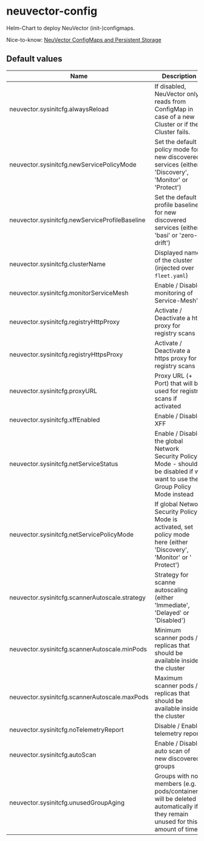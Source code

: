 # neuvector-config

Helm-Chart to deploy NeuVector (init-)configmaps.

Nice-to-know: [NeuVector ConfigMaps and Persistent Storage](https://open-docs.neuvector.com/deploying/production/configmap#configmaps-and-persistent-storage)

## Default values

| Name                                            | Description                                                                                                               | Value                             |
|-------------------------------------------------|---------------------------------------------------------------------------------------------------------------------------|-----------------------------------|
| neuvector.sysinitcfg.alwaysReload               | If disabled, NeuVector only reads from ConfigMap in case of a new Cluster or if the Cluster fails.                        | false                             |
| neuvector.sysinitcfg.newServicePolicyMode       | Set the default policy mode for new discovered services (either 'Discovery', 'Monitor' or 'Protect')                      | Discovery                         |
| neuvector.sysinitcfg.newServiceProfileBaseline  | Set the default profile baseline for new discovered services (either 'basi' or 'zero-drift')                              | basic                             |
| neuvector.sysinitcfg.clusterName                | Displayed name of the cluster (injected over `fleet.yaml`)                                                                | ""                                |
| neuvector.sysinitcfg.monitorServiceMesh         | Enable / Disable monitoring of Service-Mesh's                                                                             | true                              |
| neuvector.sysinitcfg.registryHttpProxy          | Activate / Deactivate a http proxy for registry scans                                                                     | false                             |
| neuvector.sysinitcfg.registryHttpsProxy         | Activate / Deactivate a https proxy for registry scans                                                                    | false                             |
| neuvector.sysinitcfg.proxyURL                   | Proxy URL (+ Port) that will be used for registry scans if activated                                                      | http://proxy.akdb.net:3128        |
| neuvector.sysinitcfg.xffEnabled                 | Enable / Disable XFF                                                                                                      | true                              |
| neuvector.sysinitcfg.netServiceStatus           | Enable / Disable the global Network Security Policy Mode - should be disabled if we want to use the Group Policy Mode instead | false                         |
| neuvector.sysinitcfg.netServicePolicyMode       | If global Network Security Policy Mode is activated, set policy mode here (either 'Discovery', 'Monitor' or ' Protect')   | Monitor                           |
| neuvector.sysinitcfg.scannerAutoscale.strategy  | Strategy for scanne autoscaling (either 'Immediate', 'Delayed' or 'Disabled')                                             | Delayed                           |
| neuvector.sysinitcfg.scannerAutoscale.minPods   | Minimum scanner pods / replicas that should be available inside the cluster                                               | 2                                 |
| neuvector.sysinitcfg.scannerAutoscale.maxPods   | Maximum scanner pods / replicas that should be available inside the cluster                                               | 5                                 |
| neuvector.sysinitcfg.noTelemetryReport          | Disable / Enable telemetry report                                                                                         | true                              |
| neuvector.sysinitcfg.autoScan                   | Enable / Disable auto scan of new discovered groups                                                                       | true                              |
| neuvector.sysinitcfg.unusedGroupAging           | Groups with no members (e.g. pods/containers) will be deleted automatically if they remain unused for this amount of time | 48                                |
